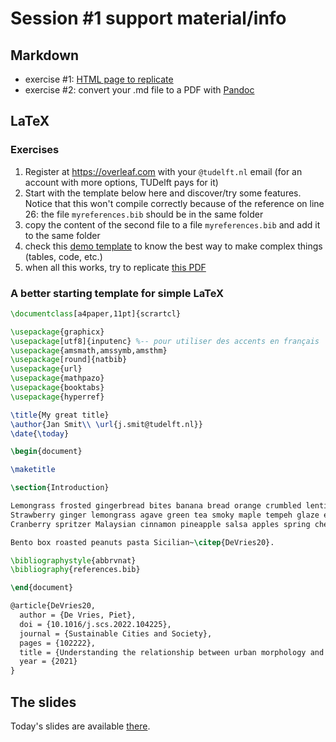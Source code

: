 

# Session #1 support material/info

## Markdown

- exercise #1: [HTML page to replicate](md_result.html)
- exercise #2: convert your .md file to a PDF with [Pandoc](https://pandoc.org/) 


## LaTeX

### Exercises

  1. Register at <https://overleaf.com> with your `@tudelft.nl` email (for an account with more options, TUDelft pays for it)
  1. Start with the template below here and discover/try some features. Notice that this won't compile correctly because of the reference on line 26: the file `myreferences.bib` should be in the same folder
  1. copy the content of the second file to a file `myreferences.bib` and add it to the same folder
  1. check this [demo template](https://github.com/tudelft3d/latex-getting-started/tree/main/template) to know the best way to make complex things (tables, code, etc.)
  1. when all this works, try to replicate [this PDF](latex_result.pdf)


### A better starting template for simple LaTeX

```tex
\documentclass[a4paper,11pt]{scrartcl}

\usepackage{graphicx}
\usepackage[utf8]{inputenc} %-- pour utiliser des accents en français
\usepackage{amsmath,amssymb,amsthm} 
\usepackage[round]{natbib}
\usepackage{url}
\usepackage{mathpazo}
\usepackage{booktabs}
\usepackage{hyperref}

\title{My great title}
\author{Jan Smit\\ \url{j.smit@tudelft.nl}}
\date{\today}

\begin{document}

\maketitle

\section{Introduction}

Lemongrass frosted gingerbread bites banana bread orange crumbled lentils sweet potato black bean burrito green pepper springtime. 
Strawberry ginger lemongrass agave green tea smoky maple tempeh glaze enchiladas couscous. 
Cranberry spritzer Malaysian cinnamon pineapple salsa apples spring cherry bomb bananas blueberry pops scotch bonnet pepper.

Bento box roasted peanuts pasta Sicilian~\citep{DeVries20}.

\bibliographystyle{abbrvnat}
\bibliography{references.bib}

\end{document}
```

```tex
@article{DeVries20,
  author = {De Vries, Piet},
  doi = {10.1016/j.scs.2022.104225},
  journal = {Sustainable Cities and Society},
  pages = {102222},
  title = {Understanding the relationship between urban morphology and other things},
  year = {2021}
}
```


## The slides

Today's slides are available [there](https//hugo.com).